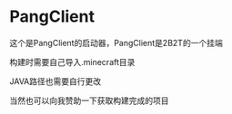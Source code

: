 # PangClient
这个是PangClient的启动器，PangClient是2B2T的一个挂端

构建时需要自己导入.minecraft目录

JAVA路径也需要自行更改

当然也可以向我赞助一下获取构建完成的项目
